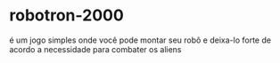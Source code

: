 # robotron-2000
é um jogo simples onde você pode montar seu robô e deixa-lo forte de acordo a necessidade para combater os aliens 
